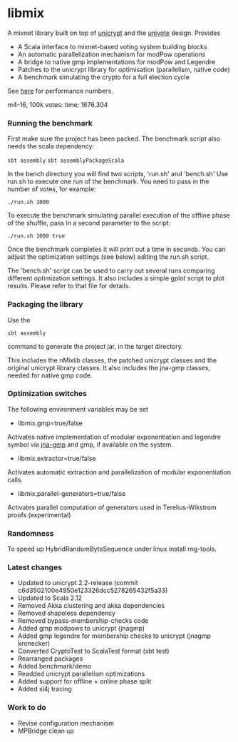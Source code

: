 # libmix

A mixnet library built on top of [unicrypt](https://github.com/bfh-evg/univote2) and the [univote](https://github.com/bfh-evg/univote2) design. Provides

* A Scala interface to mixnet-based voting system building blocks
* An automatic parallelization mechanism for modPow operations
* A bridge to native gmp implementations for modPow and Legendre
* Patches to the unicrypt library for optimisation (parallelism, native code)
* A benchmark simulating the crypto for a full election cycle

See [here](https://nvotes.com/parallelizing-a-mixnet-prototype/) for performance numbers.

m4-16, 100k votes: time: 1676.304

### Running the benchmark

First make sure the project has been packed. The benchmark script also needs the scala dependency:

```sbt assembly```
```sbt assemblyPackageScala```

In the bench directory you will find two scripts, 'run.sh' and 'bench.sh' Use run.sh to
execute one run of the benchmark. You need to pass in the number of votes, for example:

```./run.sh 1000```

To execute the benchmark simulating parallel execution of the offline phase of the shuffle,
pass in a second parameter to the script:

```./run.sh 1000 true```

Once the benchmark completes it will print out a time in seconds. You can adjust the optimization
settings (see below) editing the run.sh script.

The 'bench.sh' script can be used to carry out several runs comparing
different optimization settings. It also includes a simple gplot script
to plot results. Please refer to that file for details.

### Packaging the library

Use the

```sbt assembly```

command to generate the project jar, in the target directory.

This includes the nMixlib classes, the patched unicrypt classes and the original unicrypt
library classes. It also includes the jna-gmp classes, needed for native gmp code.

### Optimization switches

The following environment variables may be set

* libmix.gmp=true/false

Activates native implementation of modular exponentiation and legendre symbol via
[jna-gmp](https://github.com/square/jna-gmp) and gmp, if available on the system.

* libmix.extractor=true/false

Activates automatic extraction and parallelization of modular exponentiation calls.

* libmix.parallel-generators=true/false

Activates parallel computation of generators used in Terelius-Wikstrom proofs (experimental)

### Randomness

To speed up HybridRandomByteSequence under linux install rng-tools.

### Latest changes

* Updated to unicrypt 2.2-release (commit c6d3502100e4950e123326dcc5278265432f5a33)
* Updated to Scala 2.12
* Removed Akka clustering and akka dependencies
* Removed shapeless dependency
* Removed bypass-membership-checks code
* Added gmp modpows to unicrypt (jnagmp)
* Added gmp legendre for membership checks to unicrypt (jnagmp kronecker)
* Converted CryptoTest to ScalaTest format (sbt test)
* Rearranged packages
* Added benchmark/demo
* Readded unicrypt parallelism optimizations
* Added support for offline + online phase split
* Added sl4j tracing

### Work to do

* Revise configuration mechanism
* MPBridge clean up